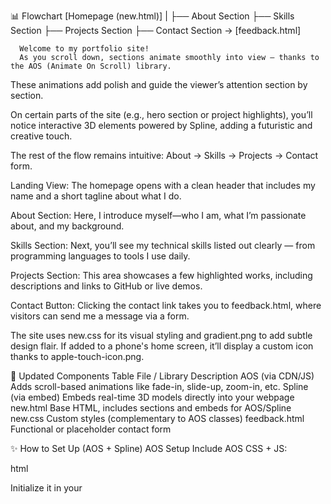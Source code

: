 📊 Flowchart
[Homepage (new.html)]
      |
      ├── About Section
      ├── Skills Section
      ├── Projects Section
      ├── Contact Section → [feedback.html]

      Welcome to my portfolio site!
      As you scroll down, sections animate smoothly into view — thanks to the AOS (Animate On Scroll) library.

These animations add polish and guide the viewer’s attention section by section.

On certain parts of the site (e.g., hero section or project highlights), you’ll notice interactive 3D elements powered by Spline, adding a futuristic and creative touch.

The rest of the flow remains intuitive: About → Skills → Projects → Contact form.

Landing View: The homepage opens with a clean header that includes my name and a short tagline about what I do.

About Section: Here, I introduce myself—who I am, what I’m passionate about, and my background.

Skills Section: Next, you’ll see my technical skills listed out clearly — from programming languages to tools I use daily.

Projects Section: This area showcases a few highlighted works, including descriptions and links to GitHub or live demos.

Contact Button: Clicking the contact link takes you to feedback.html, where visitors can send me a message via a form.

The site uses new.css for its visual styling and gradient.png to add subtle design flair. If added to a phone's home screen, it’ll display a custom icon thanks to apple-touch-icon.png.




🧩 Updated Components Table
File / Library	Description
AOS (via CDN/JS)	Adds scroll-based animations like fade-in, slide-up, zoom-in, etc.
Spline (via embed)	Embeds real-time 3D models directly into your webpage
new.html	Base HTML, includes sections and embeds for AOS/Spline
new.css	Custom styles (complementary to AOS classes)
feedback.html	Functional or placeholder contact form



✨ How to Set Up (AOS + Spline)
AOS Setup
Include AOS CSS + JS:

html

<link rel="stylesheet" href="https://cdn.jsdelivr.net/npm/aos@2.3.4/dist/aos.css" />
<script src="https://cdn.jsdelivr.net/npm/aos@2.3.4/dist/aos.js"></script>
Initialize it in your <script>:

js

AOS.init();
Add animations using data-aos:

html

<div data-aos="fade-up">This will animate on scroll</div>
Spline Setup
Go to Spline, create a model.

Click Share → Embed, and paste the iframe into your HTML:

html

<iframe src="https://my.spline.design/yourmodel" frameborder="0" width="100%" height="500px"></iframe>
